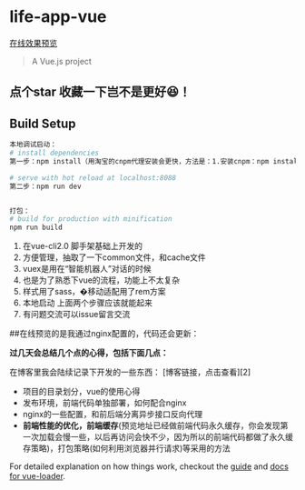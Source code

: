 # life-app-vue
[在线效果预览][1]
> A Vue.js project

## 点个star 收藏一下岂不是更好😆！
## Build Setup

``` bash
本地调试启动：
# install dependencies
第一步：npm install（用淘宝的cnpm代理安装会更快，方法是：1.安装cnpm：npm install -g cnpm --registry=https://registry.npm.taobao.org   2.用cnpm代理npm安装： cnpm install）

# serve with hot reload at localhost:8088
第二步：npm run dev


打包：
# build for production with minification
npm run build
```

 1. 在vue-cli2.0 脚手架基础上开发的
 2. 方便管理，抽取了一下common文件，和cache文件
 3. vuex是用在“智能机器人”对话的时候
 4. 也是为了熟悉下vue的流程，功能上不太复杂
 5. 样式用了sass，�移动适配用了rem方案
 6. 本地启动 上面两个步骤应该就能起来
 7. 有问题交流可以issue留言交流
 

##在线预览的是我通过nginx配置的，代码还会更新：

**过几天会总结几个点的心得，包括下面几点：**

在博客里我会陆续记录下开发的一些东西：
[博客链接，点击查看][2]

 - 项目的目录划分，vue的使用心得
 - 发布环境，前端代码单独部署，如何配合nginx
 - nginx的一些配置，和前后端分离异步接口反向代理
 - **前端性能的优化，前端缓存**(预览地址已经做前端代码永久缓存，你会发现第一次加载会慢一些，以后再访问会快不少，因为所以的前端代码都做了永久缓存策略)，打包策略(如何利用浏览器并行请求)等采用的方法

 
For detailed explanation on how things work, checkout the [guide](http://vuejs-templates.github.io/webpack/) and [docs for vue-loader](http://vuejs.github.io/vue-loader).


  [1]: http://test.clibchina.com/#/index
  [1]: http://shaqihe.top/
